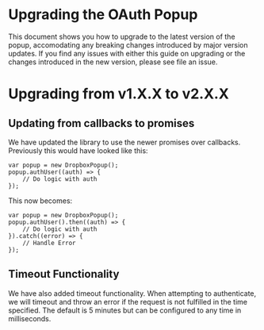 # Upgrading the OAuth Popup

This document shows you how to upgrade to the latest version of the popup, accomodating any breaking changes introduced by major version updates. If you find any issues with either this guide on upgrading or the changes introduced in the new version, please see file an issue.

# Upgrading from v1.X.X to v2.X.X

## Updating from callbacks to promises

We have updated the library to use the newer promises over callbacks. Previously this would have looked like this:

```
var popup = new DropboxPopup();
popup.authUser((auth) => {
    // Do logic with auth
});
```

This now becomes:

```
var popup = new DropboxPopup();
popup.authUser().then((auth) => {
    // Do logic with auth
}).catch((error) => {
    // Handle Error
});
```

## Timeout Functionality

We have also added timeout functionality. When attempting to authenticate, we will timeout and throw an error if the request is not fulfilled in the time specified. The default is 5 minutes but can be configured to any time in milliseconds.

